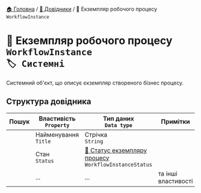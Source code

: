 ﻿[🏠 Головна](../README.MD) / [📘 Довідники](./README.MD) / 📘 Екземпляр робочого процесу `WorkflowInstance`

# 📘 Екземпляр робочого процесу `WorkflowInstance` </br> `🏷️ Системні`

Системний об'єкт, що описує єкземпляр створеного бізнес процесу.

## Структура довідника

| Пошук | Властивість </br> `Property` | Тип даних </br> `Data type` | Примітки |
| --- | --- | --- | --- |
|  | Найменування </br> `Title` | Стрічка </br> `String` |  |
|  | Стан </br> `Status` | [🎲 Статус екземпляру процесу](../Enums/WorkflowInstanceStatus.md) </br> `WorkflowInstanceStatus` |  |
|  | ... | ... | та інші властивості |